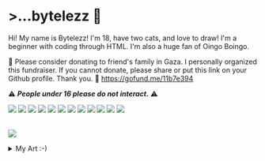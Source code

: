 <div> 
<h1> >...bytelezz 🧡 </h1>

Hi! My name is Bytelezz! I'm 18, have two cats, and love to draw! I'm a beginner with coding through HTML. I'm also a huge fan of Oingo Boingo.
<br>

🍉 Please consider donating to friend's family in Gaza. I personally organized this fundraiser. If you cannot donate, please share or put this link on your Github profile. Thank you. 🍉
https://gofund.me/11b7e394

:warning: ***People under 16 please do not interact.*** :warning:
<br>


<img src="https://64.media.tumblr.com/130bd308ff74a1e396c157397703190a/18d045b35d179237-62/s250x400/c327ea38c802270865bd3ecaa6d077cf1152a0db.gifv">
<img src="https://64.media.tumblr.com/4317e635008c78fd037864ce82a2e845/18d045b35d179237-38/s250x400/1d86c15e557f80c36753723cd7c9338147d9a516.gifv">
<img src="https://64.media.tumblr.com/96a3bd7018c75ca5c9c6c9afdd8114b0/18d045b35d179237-ee/s250x400/9e14722deb178c724d6ae4fd59779e4806d568ce.gifv">
<img src="https://64.media.tumblr.com/1f881a760273685b0b2c98f25a0bb27c/18d045b35d179237-a3/s250x400/773186ca9aec0d57e00d6fd86c7224d4c6939bf4.gifv">
<img src="https://64.media.tumblr.com/182d21429979f75a774306c9e628b005/18d045b35d179237-57/s250x400/93305bff6b33dabe2cd4946762abce438e87759e.gifv">
<img src="https://64.media.tumblr.com/57ec5c3f774d2c32f787bb1cf061b543/18d045b35d179237-e9/s250x400/7a3fb8e55550f08b274517651b44e13f75f147f0.gifv">
<img src="https://64.media.tumblr.com/00a703bc48c3b99b30d2b3906a2a6628/18d045b35d179237-18/s250x400/c4dbbe78f86acf669fd4a4c6703a1928648faebe.gifv">
<img src="https://64.media.tumblr.com/7d4753934a17a4d09e1e8014d35e8aea/18d045b35d179237-e9/s250x400/ff6a9504fefc8c766b313972b28d308144822ded.gifv">
<img src="https://64.media.tumblr.com/f1461837bea02a07c7d6be0d928081bb/18d045b35d179237-86/s250x400/15bccfb73bc8751a8f74b663abd095c3a79b22b7.gifv">
<img src="https://64.media.tumblr.com/bd0b89bed09142d73540ff0f7856ee09/18d045b35d179237-f3/s250x400/8af3c2bf4a4d9598d685c7259411dd8a599fffcd.gifv">
<img src="https://64.media.tumblr.com/a5e04cf1f69424e4d613788265030a20/18d045b35d179237-1b/s250x400/2593a1f0d99bb14871fa49a9ca8c73b357e7b82d.gifv">
<img src="https://64.media.tumblr.com/97dcc695645a1046499a95f7a51c337d/18d045b35d179237-e5/s250x400/2d5d9d3ab30de86ccdf1d328d64b92eca56c02e9.gifv">

</div>
<br>

![](https://komarev.com/ghpvc/?username=bytelezz&color=orange&style=flat-square)

<details>

<summary>My Art :-)</summary>

<img src="https://64.media.tumblr.com/4b6f8bb12f51e4519803a188ebf5aaf0/cca498f07c738fd8-a5/s540x810/9c298f0642914a7350715f4bd2bdfb0b369401c7.pnj">
<img src="https://64.media.tumblr.com/03354fe80167e1605d4ff329bf2ea53f/9127f91542dc34ce-02/s540x810/f952b727ba7f6e9b4ece5bf741f2607b2cf618c5.pnj">
<img src="https://64.media.tumblr.com/3f7c852936b7e0a8b5e65ee0760225c0/903aa8d1ea2ee49f-24/s540x810/2e1c313a6dfebefa79a5300bb9755a990f770c35.pnj">
<img src="https://64.media.tumblr.com/3ce665eb5767d0d2a54d82d17a6f96fb/559826df2cbfe229-1f/s540x810/e28c15cd91e3029d5cbf07733f21bb65113fef94.pnj">
<img src="https://64.media.tumblr.com/2fae823929d93e3f036275b63a60fc0d/e8a23a2f99bb210f-4e/s540x810/f717c20b4ad3c6ad93e4feda2783588f6ea27ad7.pnj">




</details>

